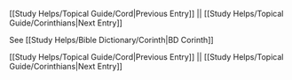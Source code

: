 [[Study Helps/Topical Guide/Cord|Previous Entry]]  ||  [[Study Helps/Topical Guide/Corinthians|Next Entry]]

 See [[Study Helps/Bible Dictionary/Corinth|BD Corinth]]

[[Study Helps/Topical Guide/Cord|Previous Entry]]  ||  [[Study Helps/Topical Guide/Corinthians|Next Entry]]
